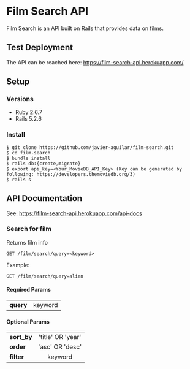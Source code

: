 # Film Search API

Film Search is an API built on Rails that provides data on films.

## Test Deployment

The API can be reached here: https://film-search-api.herokuapp.com/

## Setup

### Versions

- Ruby 2.6.7
- Rails 5.2.6

### Install

```shell
$ git clone https://github.com/javier-aguilar/film-search.git
$ cd film-search
$ bundle install
$ rails db:{create,migrate}
$ export api_key=<Your_MovieDB_API_Key> (Key can be generated by following: https://developers.themoviedb.org/3)
$ rails s
```

## API Documentation

See: https://film-search-api.herokuapp.com/api-docs

### Search for film

Returns film info

```shell
GET /film/search/query=<keyword>
```

Example:

```shell
GET /film/search/query=alien
```

#### Required Params

|           |         |
| --------- | :-----: |
| **query** | keyword |

#### Optional Params

|             |                   |
| ----------- | :---------------: |
| **sort_by** | 'title' OR 'year' |
| **order**   |  'asc' OR 'desc'  |
| **filter**  |      keyword      |
